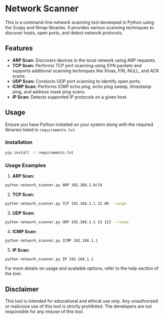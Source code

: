 
# Network Scanner

This is a command-line network scanning tool developed in Python using the Scapy and Nmap libraries. It provides various scanning techniques to discover hosts, open ports, and detect network protocols.

## Features

- **ARP Scan:** Discovers devices in the local network using ARP requests.
- **TCP Scan:** Performs TCP port scanning using SYN packets and supports additional scanning techniques like Xmas, FIN, NULL, and ACK scans.
- **UDP Scan:** Conducts UDP port scanning to identify open ports.
- **ICMP Scan:** Performs ICMP echo ping, echo ping sweep, timestamp ping, and address mask ping scans.
- **IP Scan:** Detects supported IP protocols on a given host.

## Usage

Ensure you have Python installed on your system along with the required libraries listed in `requirements.txt`.

### Installation

```bash
pip install -r requirements.txt
```

### Usage Examples

1. **ARP Scan:**

```bash
python network_scanner.py ARP 192.168.1.0/24
```

2. **TCP Scan:**

```bash
python network_scanner.py TCP 192.168.1.1 22 80 --range
```

3. **UDP Scan:**

```bash
python network_scanner.py UDP 192.168.1.1 53 123 --range
```

4. **ICMP Scan:**

```bash
python network_scanner.py ICMP 192.168.1.1
```

5. **IP Scan:**

```bash
python network_scanner.py IP 192.168.1.1
```

For more details on usage and available options, refer to the help section of the tool.

## Disclaimer

This tool is intended for educational and ethical use only. Any unauthorized or malicious use of this tool is strictly prohibited. The developers are not responsible for any misuse of this tool.
